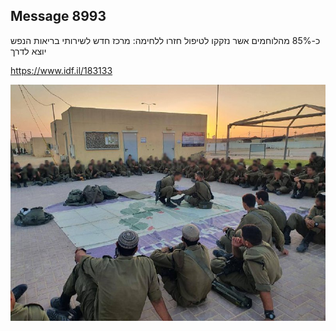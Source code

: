 ## Message 8993

כ-85% מהלוחמים אשר נזקקו לטיפול חזרו ללחימה:
מרכז חדש לשירותי בריאות הנפש יוצא לדרך

https://www.idf.il/183133

![Photo](8993/8993_photo.jpg)

